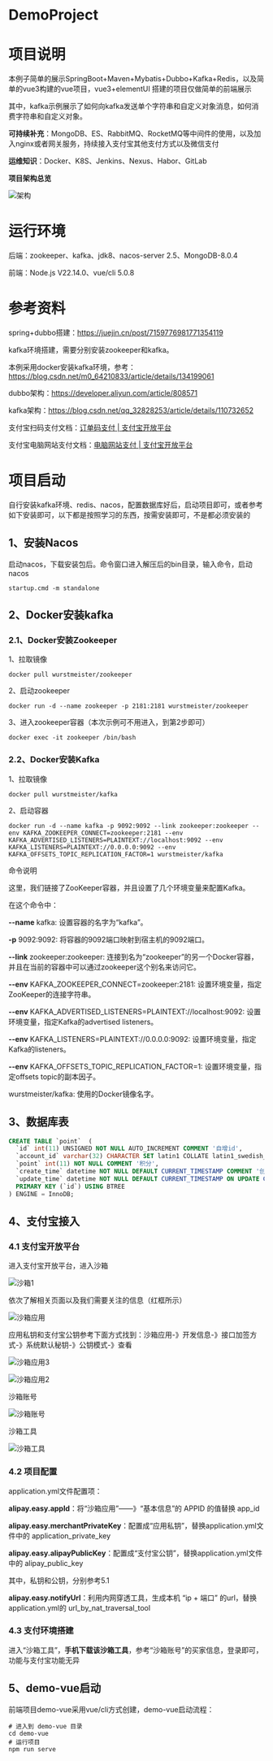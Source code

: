 # DemoProject

# **项目说明**

本例子简单的展示SpringBoot+Maven+Mybatis+Dubbo+Kafka+Redis，以及简单的vue3构建的vue项目，vue3+elementUI 搭建的项目仅做简单的前端展示

其中，kafka示例展示了如何向kafka发送单个字符串和自定义对象消息，如何消费字符串和自定义对象。

**可持续补充**：MongoDB、ES、RabbitMQ、RocketMQ等中间件的使用，以及加入nginx或者网关服务，持续接入支付宝其他支付方式以及微信支付

**运维知识**：Docker、K8S、Jenkins、Nexus、Habor、GitLab

**项目架构总览**

![架构](./picture/架构.jpg)

# **运行环境**

后端：zookeeper、kafka、jdk8、nacos-server 2.5、MongoDB-8.0.4

前端：Node.js V22.14.0、vue/cli 5.0.8

# **参考资料**

spring+dubbo搭建：https://juejin.cn/post/7159776981771354119

kafka环境搭建，需要分别安装zookeeper和kafka。

本例采用docker安装kafka环境，参考：https://blog.csdn.net/m0_64210833/article/details/134199061

dubbo架构：https://developer.aliyun.com/article/808571

kafka架构：https://blog.csdn.net/qq_32828253/article/details/110732652

支付宝扫码支付文档：[订单码支付 | 支付宝开放平台](https://open.alipay.com/api/detail?code=I1080300001000068149&index=1)

支付宝电脑网站支付文档：[电脑网站支付 | 支付宝开放平台](https://open.alipay.com/api/detail?code=I1080300001000041203&index=1)

# **项目启动**

自行安装kafka环境、redis、nacos，配置数据库好后，启动项目即可，或者参考如下安装即可，以下都是按照学习的东西，按需安装即可，不是都必须安装的

## 1、安装Nacos

启动nacos，下载安装包后。命令窗口进入解压后的bin目录，输入命令，启动nacos

```
startup.cmd -m standalone
```

## **2、Docker安装kafka**

### 2.1、Docker安装Zookeeper

1、拉取镜像

```
docker pull wurstmeister/zookeeper
```

2、启动zookeeper

```
docker run -d --name zookeeper -p 2181:2181 wurstmeister/zookeeper
```

3、进入zookeeper容器（本次示例可不用进入，到第2步即可）

```
docker exec -it zookeeper /bin/bash
```

### 2.2、**Docker安装Kafka**

1、拉取镜像

```
docker pull wurstmeister/kafka
```

2、启动容器

```
docker run -d --name kafka -p 9092:9092 --link zookeeper:zookeeper --env KAFKA_ZOOKEEPER_CONNECT=zookeeper:2181 --env KAFKA_ADVERTISED_LISTENERS=PLAINTEXT://localhost:9092 --env KAFKA_LISTENERS=PLAINTEXT://0.0.0.0:9092 --env KAFKA_OFFSETS_TOPIC_REPLICATION_FACTOR=1 wurstmeister/kafka
```

命令说明

这里，我们链接了ZooKeeper容器，并且设置了几个环境变量来配置Kafka。

在这个命令中：

**--name** kafka: 设置容器的名字为“kafka”。

**-p** 9092:9092: 将容器的9092端口映射到宿主机的9092端口。

**--link** zookeeper:zookeeper: 连接到名为“zookeeper”的另一个Docker容器，并且在当前的容器中可以通过zookeeper这个别名来访问它。

**--env** KAFKA_ZOOKEEPER_CONNECT=zookeeper:2181: 设置环境变量，指定ZooKeeper的连接字符串。

**--env** KAFKA_ADVERTISED_LISTENERS=PLAINTEXT://localhost:9092: 设置环境变量，指定Kafka的advertised listeners。

**--env** KAFKA_LISTENERS=PLAINTEXT://0.0.0.0:9092: 设置环境变量，指定Kafka的listeners。

**--env** KAFKA_OFFSETS_TOPIC_REPLICATION_FACTOR=1: 设置环境变量，指定offsets topic的副本因子。

wurstmeister/kafka: 使用的Docker镜像名字。

## 3、数据库表

```sql
CREATE TABLE `point`  (
  `id` int(11) UNSIGNED NOT NULL AUTO_INCREMENT COMMENT '自增id',
  `account_id` varchar(32) CHARACTER SET latin1 COLLATE latin1_swedish_ci NOT NULL COMMENT '用户id',
  `point` int(11) NOT NULL COMMENT '积分',
  `create_time` datetime NOT NULL DEFAULT CURRENT_TIMESTAMP COMMENT '创建时间',
  `update_time` datetime NOT NULL DEFAULT CURRENT_TIMESTAMP ON UPDATE CURRENT_TIMESTAMP COMMENT '更新时间',
  PRIMARY KEY (`id`) USING BTREE
) ENGINE = InnoDB;
```

## 4、支付宝接入

### 4.1 支付宝开放平台

进入支付宝开放平台，进入沙箱

![沙箱1](./picture/沙箱1.jpg)

依次了解相关页面以及我们需要关注的信息（红框所示）

![沙箱应用](./picture/沙箱应用.jpg)

应用私钥和支付宝公钥参考下面方式找到：沙箱应用-》开发信息-》接口加签方式-》系统默认秘钥-》公钥模式-》查看

![沙箱应用3](./picture/沙箱应用3.jpg)

![沙箱应用2](./picture/沙箱应用2.jpg)

沙箱账号

![沙箱账号](./picture/沙箱账号.jpg)

沙箱工具

![沙箱工具](./picture/沙箱工具.jpg)

### 4.2 项目配置

application.yml文件配置项：

**alipay.easy.appId**：将“沙箱应用”——》“基本信息”的 APPID 的值替换 app_id

**alipay.easy.merchantPrivateKey**：配置成“应用私钥”，替换application.yml文件中的 application_private_key

**alipay.easy.alipayPublicKey**：配置成“支付宝公钥”，替换application.yml文件中的 alipay_public_key

其中，私钥和公钥，分别参考5.1

**alipay.easy.notifyUrl**：利用内网穿透工具，生成本机 “ip + 端口” 的url，替换application.yml的 url_by_nat_traversal_tool

### 4.3 支付环境搭建

进入“沙箱工具”，**手机下载该沙箱工具**，参考“沙箱账号”的买家信息，登录即可，功能与支付宝功能无异



## 5、demo-vue启动

前端项目demo-vue采用vue/cli方式创建，demo-vue启动流程：

```shell
# 进入到 demo-vue 目录
cd demo-vue
# 运行项目
npm run serve
```

